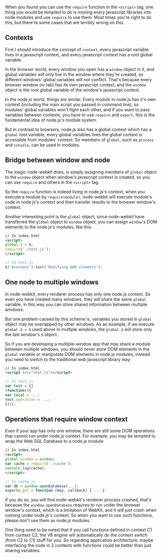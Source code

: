 When you found you can use the `require` function in the `<script>` tag, one thing you would be tempted to do is moving every javascript libraries into node modules and use `require` to use them. Most times you're right to do this, but there're some cases that are terribly wrong on this.

## Contexts

First I should introduce the concept of `context`, every javascript variable lives in a javascript context, and every javascript context has a root global variable.

In the browser world, every window you open has a `window` object in it, and global variables will only live in the window where they're created, so different windows' global variables will not conflict. That's because every browser window (or tab) has its own javascript context, and the `window` object is the root global variable of the window's javascript context.

In the node.js world, things are similar. Every module in node.js has it's own context (including the main script you passed in command line), so modules' global variables won't fight each other, and if you want to pass variables between contexts, you have to use `require` and `export`, this is the fundamental idea of node.js's module system.

But in contrast to browsers, node.js also has a global context which has a `global` root variable, every global variables lives the global context is accessible from modules' context. So members of `global`, such as `process` and `console`, can be used in modules.

## Bridge between window and node

The magic node-webkit does, is simply assigning members of `global` object to the `window` object when window's javascript context is created, so you can use `require` and others in the `<script>` tag.

So the `require` function is indeed living in node.js's context, when you execute a module by `require(module)`, node-webkit will execute module's code in node.js's context and then transfer results to the browser window's context.

Another interesting point is the `global` object, since node-webkit have transferred the `global` object to `window` object, you can assign `window`'s DOM elements to the node.js's modules, like this:

```html
// In index.html
<script>
global.$ = $;
require('./test.js');
</script>
```

```javascript
// In test.js
$('#content').text('Modifying DOM elements');
```

## One node to multiple windows

In node-webkit, every renderer process has only one node.js context. So even you have created many windows, they will share the same `global` variable, in this way you can store shared information between multiple windows.

But one problem caused by this scheme is, variables you stored in `global` object may be overlapped by other windows. As an example, if we execute `global.$ = $` used above in multiple windows, the `global.$` will store only the last window's `$` object.

So if you are developing a multiple-window app that may share a module between multiple windows, you should never store DOM elements in the `global` variable or manipulate DOM elements in node.js modules, instead you need to switch to the traditional web javascript library way:

```html
// In index.html
<script src="test.js"></script>
```

```javascript
// In test.js
var test = {}
(function(){
var local = ...;
test.operation = ...;
})();
```

## Operations that require window context

Even if your app has only one window, there are still some DOM operations that cannot run under node.js context. For example, you may be tempted to wrap the Web SQL Database to a node.js module:

```html
// In index.html
<script>
global.window = window;
var cache = require('./cache');
console.log(cache);
</script>
```

```javascript
// In cache.js
var db = window.openDatabase(...);
exports.get = function (key, callback) { ... }
```

If you do so, you will find node-webkit's renderer process crashed, that's because the `window.openDatabase` requires to run under the browser window's context, which is a limitation of WebKit, and it will just crash when running under node.js's context. So when you want to use such functions, please don't use them as node.js modules.

One thing need to be noted that if you call functions defined in context C1 from context C2, the V8 engine will automatically do the context switch (from C2 to C1) stuff for you. So regarding application architecture, maybe interfacing the code in 2 contexts with functions could be better than just sharing variables.